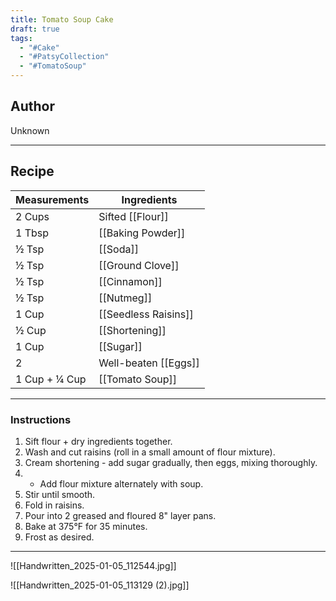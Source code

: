 ```yaml
---
title: Tomato Soup Cake
draft: true
tags:
  - "#Cake"
  - "#PatsyCollection"
  - "#TomatoSoup"
---
```

## Author
Unknown
___
## Recipe

| Measurements  | Ingredients          |
| :------------ | -------------------- |
| 2 Cups        | Sifted [[Flour]]     |
| 1 Tbsp        | [[Baking Powder]]    |
| ½ Tsp         | [[Soda]]             |
| ½ Tsp         | [[Ground Clove]]     |
| ½ Tsp         | [[Cinnamon]]         |
| ½ Tsp         | [[Nutmeg]]           |
| 1 Cup         | [[Seedless Raisins]] |
| ½ Cup         | [[Shortening]]       |
| 1 Cup         | [[Sugar]]            |
| 2             | Well-beaten [[Eggs]] |
| 1 Cup + ¼ Cup | [[Tomato Soup]]      |
___
### Instructions
1. Sift flour + dry ingredients together.
2. Wash and cut raisins (roll in a small amount of flour mixture).
3. Cream shortening - add sugar gradually, then eggs, mixing thoroughly.
4. - Add flour mixture alternately with soup.
5. Stir until smooth.
6. Fold in raisins.
7. Pour into 2 greased and floured 8" layer pans.
8. Bake at 375°F for 35 minutes.
9. Frost as desired.

___

![[Handwritten_2025-01-05_112544.jpg]]

![[Handwritten_2025-01-05_113129 (2).jpg]]